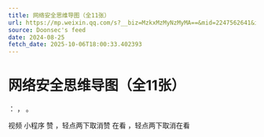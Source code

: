 ```yaml
---
title: 网络安全思维导图（全11张）
url: https://mp.weixin.qq.com/s?__biz=MzkxMzMyNzMyMA==&mid=2247562641&idx=2&sn=d63946229098119d7d2724a1482e58dd
source: Doonsec's feed
date: 2024-08-25
fetch_date: 2025-10-06T18:00:33.402393
---
```


# 网络安全思维导图（全11张）

：
，
。

视频
小程序
赞
，轻点两下取消赞
在看
，轻点两下取消在看